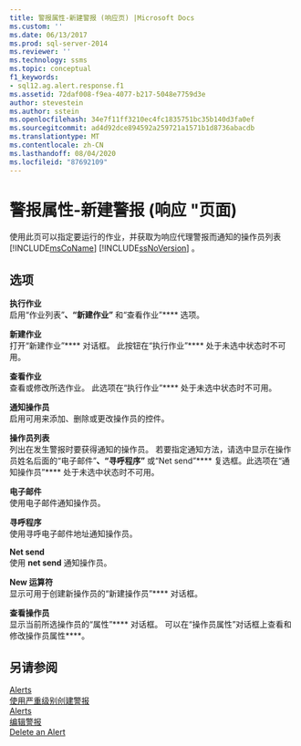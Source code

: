 ```yaml
---
title: 警报属性-新建警报 (响应页) |Microsoft Docs
ms.custom: ''
ms.date: 06/13/2017
ms.prod: sql-server-2014
ms.reviewer: ''
ms.technology: ssms
ms.topic: conceptual
f1_keywords:
- sql12.ag.alert.response.f1
ms.assetid: 72daf008-f9ea-4077-b217-5048e7759d3e
author: stevestein
ms.author: sstein
ms.openlocfilehash: 34e7f11ff3210ec4fc1835751bc35b140d3fa0ef
ms.sourcegitcommit: ad4d92dce894592a259721a1571b1d8736abacdb
ms.translationtype: MT
ms.contentlocale: zh-CN
ms.lasthandoff: 08/04/2020
ms.locfileid: "87692109"
---
```

# <a name="alert-properties-new-alert-response-page"></a>警报属性-新建警报 (响应 "页面) 
  使用此页可以指定要运行的作业，并获取为响应代理警报而通知的操作员列表 [!INCLUDE[msCoName](../../includes/msconame-md.md)] [!INCLUDE[ssNoVersion](../../includes/ssnoversion-md.md)] 。  
  
## <a name="options"></a>选项  
 **执行作业**  
 启用“作业列表”****、“新建作业”**** 和“查看作业”**** 选项。  
  
 **新建作业**  
 打开“新建作业”**** 对话框。 此按钮在“执行作业”**** 处于未选中状态时不可用。  
  
 **查看作业**  
 查看或修改所选作业。 此选项在“执行作业”**** 处于未选中状态时不可用。  
  
 **通知操作员**  
 启用可用来添加、删除或更改操作员的控件。  
  
 **操作员列表**  
 列出在发生警报时要获得通知的操作员。 若要指定通知方法，请选中显示在操作员姓名后面的“电子邮件”****、“寻呼程序”**** 或“Net send”**** 复选框。此选项在“通知操作员”**** 处于未选中状态时不可用。  
  
 **电子邮件**  
 使用电子邮件通知操作员。  
  
 **寻呼程序**  
 使用寻呼电子邮件地址通知操作员。  
  
 **Net send**  
 使用 **net send** 通知操作员。  
  
 **New 运算符**  
 显示可用于创建新操作员的“新建操作员”**** 对话框。  
  
 **查看操作员**  
 显示当前所选操作员的“属性”**** 对话框。 可以在“操作员属性”对话框上查看和修改操作员属性****。  
  
## <a name="see-also"></a>另请参阅  
 [Alerts](alerts.md)   
 [使用严重级别创建警报](create-an-alert-using-severity-level.md)   
 [Alerts](alerts.md)   
 [编辑警报](edit-an-alert.md)   
 [Delete an Alert](delete-an-alert.md)  
  
  
